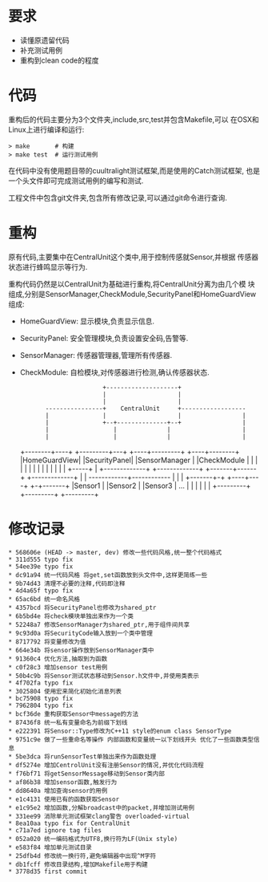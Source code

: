 # 要求

- 读懂原遗留代码
- 补充测试用例
- 重构到clean code的程度

# 代码

重构后的代码主要分为3个文件夹,include,src,test并包含Makefile,可以
在OSX和Linux上进行编译和运行:

    > make       # 构建
    > make test  # 运行测试用例

在代码中没有使用题目带的cuultralight测试框架,而是使用的Catch测试框架,
也是一个头文件即可完成测试用例的编写和测试.

工程文件中包含git文件夹,包含所有修改记录,可以通过git命令进行查询.

# 重构

原有代码,主要集中在CentralUnit这个类中,用于控制传感就Sensor,并根据
传感器状态进行蜂鸣显示等行为.

重构代码仍然是以CentralUnit为基础进行重构,将CentralUnit分离为由几个模
块组成,分别是SensorManager,CheckModule,SecurityPanel和HomeGuardView
组成:

- HomeGuardView: 显示模块,负责显示信息.
- SecurityPanel: 安全管理模块,负责设置安全码,告警等.
- SensorManager: 传感器管理器,管理所有传感器.
- CheckModule:   自检模块,对传感器进行检测,确认传感器状态.

                             +--------------------+
                             |                    |
                             |                    |
             ----------------+    CentralUnit     +------------------
             |               |                    |                 |
             |               +--+--------------+--+                 |
             |                  |              |                    |
             |                  |              |                    |
    +--------+----+   +---------+---+     +----+---------+     +----+--------+
    |HomeGuardView|   |SecurityPanel|     |SensorManager |     |CheckModule  |
    |             |   |             |     |              |     |             |
    |             |   |             |     |              +-----+             |
    +-------------+   +-------------+     +-------+------+     +-------------+
                                                  |
                                                  |
                                      ------------+------------
                                      |           |           |
                              +-------+-+    +----+----+    +-+-------+
                              |Sensor1  |    |Sensor2  |    |Sensor3  | ...
                              |         |    |         |    |         |
                              +---------+    +---------+    +---------+

# 修改记录

    * 568606e (HEAD -> master, dev) 修改一些代码风格,统一整个代码格式
    * 311d555 typo fix
    * 54ee39e typo fix
    * dc91a94 统一代码风格 将get,set函数放到头文件中,这样更简练一些
    * 9b74d43 清理不必要的注释,代码即注释
    * 4d4a65f typo fix
    * 65ac6bd 统一命名风格
    * 4357bcd 将SecurityPanel也修改为shared_ptr
    * 6b5bd4e 将check模块单独出来作为一个类
    * 52248a7 修改SensorManager为shared_ptr,用于组件间共享
    * 9c93d0a 将SecurityCode输入放到一个类中管理
    * 8717792 将变量修改为值
    * 664e34b 将sensor操作放到SensorManager类中
    * 91360c4 优化方法,抽取到为函数
    * c0f28c3 增加sensor test用例
    * 50b4c9b 将Sensor测试状态移动到Sensor.h文件中,并使用类表示
    * 4f702fa typo fix
    * 3025804 使用宏来简化初始化消息列表
    * bc75908 typo fix
    * 7962804 typo fix
    * bcf36de 重构获取Sensor中message的方法
    * 87436f8 统一私有变量命名为前缀下划线
    * e222391 将Sensor::Type修改为C++11 style的enum class SensorType
    * 9751c9e 做了一些重命名等操作 内部函数和变量统一以下划线开头 优化了一些函数类型信息
    * 5be3dca 将runSensorTest单独出来作为函数处理
    * df5274e 增加CentrolUnit没有注册Sensor的情况,并优化代码流程
    * f76bf71 将getSensorMessage移动到Sensor类内部
    * af86b38 增加sensor函数,触发行为
    * dd8640a 增加查询sensor的用例
    * e1c4131 使用已有的函数获取Sensor
    * e1c95e2 增加函数,分解broadcast中的packet,并增加测试用例
    * 331ee99 消除单元测试框架clang警告 overloaded-virtual
    * 8ea10aa typo fix for CentralUnit
    * c71a7ed ignore tag files
    * 052a020 统一编码格式为UTF8,换行符为LF(Unix style)
    * e583f84 增加单元测试目录
    * 25dfb4d 修改统一换行符,避免编辑器中出现^M字符
    * db1fcff 修改目录结构,增加Makefile用于构建
    * 3778d35 first commit

